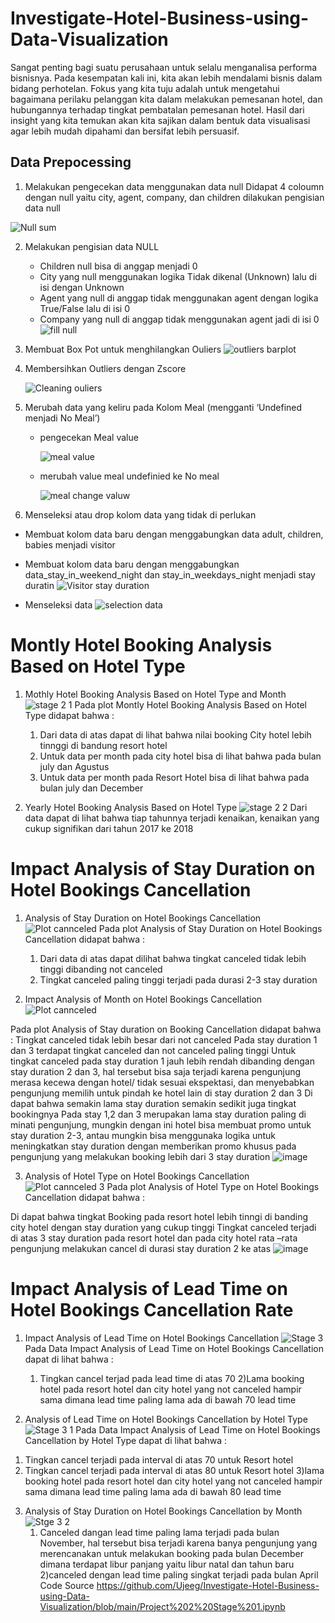 # Investigate-Hotel-Business-using-Data-Visualization

Sangat penting bagi suatu perusahaan untuk selalu menganalisa performa bisnisnya. Pada kesempatan kali ini, kita akan lebih mendalami bisnis dalam bidang perhotelan. Fokus yang kita tuju adalah untuk mengetahui bagaimana perilaku pelanggan kita dalam melakukan pemesanan hotel, dan hubungannya terhadap tingkat pembatalan pemesanan hotel. Hasil dari insight yang kita temukan akan kita sajikan dalam bentuk data visualisasi agar lebih mudah dipahami dan bersifat lebih persuasif.

## Data Prepocessing
1. Melakukan pengecekan data menggunakan data null 
   Didapat 4 coloumn dengan null yaitu city, agent, company, dan children dilakukan pengisian data null
   
![Null sum](https://user-images.githubusercontent.com/118154539/217796954-1f7ffc83-9be5-42e4-8e46-5ab46c0fab1b.png)


2. Melakukan pengisian data NULL
   - Children null bisa di anggap menjadi 0
   - City yang null menggunakan logika Tidak dikenal (Unknown) lalu di isi dengan Unknown
   - Agent yang null di anggap tidak menggunakan agent dengan logika True/False lalu di isi 0
   - Company yang null di anggap tidak menggunakan agent jadi di isi 0
       ![fill null](https://user-images.githubusercontent.com/118154539/217796979-8708923d-75eb-45a6-aecf-9b55463917e7.png)

3. Membuat Box Pot untuk menghilangkan Ouliers
   ![outliers barplot](https://user-images.githubusercontent.com/118154539/218632591-28d4ea9b-7896-489e-bc89-a029c31b4594.png)


4. Membersihkan Outliers dengan Zscore

   ![Cleaning ouliers](https://user-images.githubusercontent.com/118154539/218632686-de990adf-a660-419f-a6af-16bdbc5c1a30.png)


5. Merubah data yang keliru pada Kolom Meal (mengganti ‘Undefined menjadi No Meal’)
     - pengecekan Meal value
 
       ![meal value](https://user-images.githubusercontent.com/118154539/217797571-b7cd8013-1d33-4c7d-87a4-830634b9d13f.png)
      
    - merubah value meal undefinied ke No meal
   
       ![meal change valuw](https://user-images.githubusercontent.com/118154539/217797732-5646692a-5844-4211-b8a1-2cf7848ee1d0.png)


6. Menseleksi atau drop kolom data yang tidak di perlukan
  - Membuat kolom data baru dengan menggabungkan data adult, children, babies menjadi visitor
  - Membuat kolom data baru dengan menggabungkan data_stay_in_weekend_night dan stay_in_weekdays_night menjadi stay duratin
     ![Visitor stay duration](https://user-images.githubusercontent.com/118154539/217798945-a15de9d7-db1b-4d31-a6e2-d603d77fbccc.png)

  - Menseleksi data
     ![selection data](https://user-images.githubusercontent.com/118154539/217799040-42e53673-bbf2-47e0-b214-a04a0a047f72.png)
 
# Montly Hotel Booking Analysis Based on Hotel Type
1. Mothly Hotel Booking Analysis Based on Hotel Type and Month
![stage 2 1](https://user-images.githubusercontent.com/118154539/218632920-16eb60fd-ab28-4d3b-8db0-d85477f925e9.png)
Pada plot Montly Hotel Booking Analysis Based on Hotel Type didapat bahwa :
   1) Dari data di atas dapat di lihat bahwa nilai booking City hotel lebih tinnggi di bandung resort hotel
   2) Untuk data per month pada city hotel bisa di lihat bahwa pada bulan july dan Agustus
   3) Untuk data per month pada Resort Hotel bisa di lihat bahwa pada bulan july dan December

2. Yearly Hotel Booking Analysis Based on Hotel Type
![stage 2 2](https://user-images.githubusercontent.com/118154539/218633167-7959cd59-3e3a-4881-b4a2-e9c7a8f93845.png)
Dari data dapat di lihat bahwa tiap tahunnya terjadi kenaikan, kenaikan yang cukup signifikan dari tahun 2017 ke 2018

# Impact Analysis of Stay Duration on Hotel Bookings Cancellation
1. Analysis of Stay Duration on Hotel Bookings Cancellation
![Plot cannceled](https://user-images.githubusercontent.com/118154539/218633318-d9abd04a-6a67-485d-b37d-b510295f36bb.png)
Pada plot Analysis of Stay Duration on Hotel Bookings Cancellation didapat bahwa :
   1) Dari data di atas dapat dilihat bahwa tingkat canceled tidak lebih tinggi dibanding not canceled
   2) Tingkat canceled paling tinggi terjadi pada durasi 2-3 stay duration

2. Impact Analysis of Month on Hotel Bookings Cancellation
![Plot cannceled](https://user-images.githubusercontent.com/118154539/218633450-59d8cddf-adf4-4afc-81d7-71ad7f0fe7d7.png)

Pada plot Analysis of Stay duration on Booking Cancellation didapat bahwa  :
Tingkat canceled tidak lebih besar dari not canceled
Pada stay duration 1 dan 3 terdapat tingkat canceled dan not canceled paling tinggi
Untuk tingkat canceled pada stay duration 1 jauh lebih rendah dibanding dengan stay duration 2 dan 3, hal tersebut bisa saja terjadi karena pengunjung merasa kecewa dengan hotel/ tidak sesuai ekspektasi, dan menyebabkan pengunjung memilih untuk pindah ke hotel lain di stay duration 2 dan 3 
Di dapat bahwa semakin lama stay duration semakin sedikit juga tingkat bookingnya
Pada stay 1,2 dan 3 merupakan lama stay duration paling di minati pengunjung, mungkin dengan ini hotel bisa membuat promo untuk stay duration 2-3, antau mungkin bisa menggunaka logika untuk meningkatkan stay duration dengan memberikan promo khusus pada pengunjung yang melakukan booking lebih dari 3 stay duration 
![image](https://user-images.githubusercontent.com/118154539/218633522-06b3a6c1-c181-4201-9c0d-ea4b8344683d.png)

3. Analysis of Hotel Type on Hotel Bookings Cancellation
![Plot cannceled 3](https://user-images.githubusercontent.com/118154539/218633965-37a011d9-8e08-467c-ad04-7970df8cc088.png)
Pada plot Analysis of Hotel Type on Hotel Bookings Cancellation didapat bahwa  :

Di dapat bahwa tingkat Booking pada resort hotel lebih tinngi di banding city hotel dengan stay duration yang cukup tinggi
Tingkat canceled terjadi di atas 3 stay duration pada resort hotel dan pada city hotel rata –rata pengunjung melakukan cancel di durasi stay duration 2 ke atas 
![image](https://user-images.githubusercontent.com/118154539/218633994-15bf8ac6-af0b-41c7-9072-69f4799f4d4c.png)

# Impact Analysis of Lead Time on Hotel Bookings Cancellation Rate
1. Impact Analysis of Lead Time on Hotel Bookings Cancellation 
![Stage 3](https://user-images.githubusercontent.com/118154539/218634110-f8c3ebf6-d6d9-416a-b9bc-295982412d13.png)
Pada Data Impact Analysis of Lead Time on Hotel Bookings Cancellation dapat di lihat bahwa :
   1) Tingkan cancel terjad pada lead time di atas 70
   2)Lama booking hotel pada resort hotel dan city hotel yang not canceled hampir sama dimana lead time paling lama ada di bawah 70 lead time

2.  Analysis of Lead Time on Hotel Bookings Cancellation by Hotel Type
![Stage 3 1](https://user-images.githubusercontent.com/118154539/218634420-ef2b9df3-0152-4ed2-a78d-c4942413a547.png)
Pada Data Impact Analysis of Lead Time on Hotel Bookings Cancellation by Hotel Type dapat di lihat bahwa :
   1) Tingkan cancel terjadi pada interval di atas 70 untuk Resort hotel
   2) Tingkan cancel terjadi pada interval di atas 80 untuk Resort hotel
   3)lama booking hotel pada resort hotel dan city hotel yang not canceled hampir sama dimana lead time paling lama ada di bawah 80 lead time

3. Analysis of Stay Duration on Hotel Bookings Cancellation by Month
![Stge 3 2](https://user-images.githubusercontent.com/118154539/218634290-d01711ce-2883-4d52-850f-56bd06e33e3f.png)
   1) Canceled dangan lead time paling lama terjadi pada bulan November, hal tersebut bisa terjadi karena banya pengunjung yang merencanakan untuk melakukan booking pada bulan December dimana terdapat libur panjang yaitu libur natal dan tahun baru
   2)canceled dengan lead time paling singkat terjadi pada bulan April
Code Source
https://github.com/Ujeeg/Investigate-Hotel-Business-using-Data-Visualization/blob/main/Project%202%20Stage%201.ipynb



